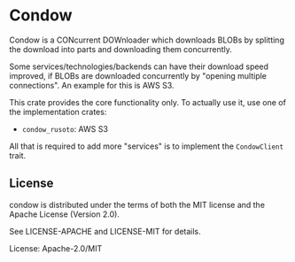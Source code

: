 # Condow

Condow is a CONcurrent DOWnloader which downloads BLOBs
by splitting the download into parts and downloading them 
concurrently.

Some services/technologies/backends can have their download
speed improved, if BLOBs are downloaded concurrently by 
"opening multiple connections". An example for this is AWS S3.

This crate provides the core functionality only. To actually
use it, use one of the implementation crates:

* `condow_rusoto`: AWS S3

All that is required to add more "services" is to implement
the `CondowClient` trait.

## License

condow is distributed under the terms of both the MIT license and the Apache License (Version 2.0).

See LICENSE-APACHE and LICENSE-MIT for details.

License: Apache-2.0/MIT